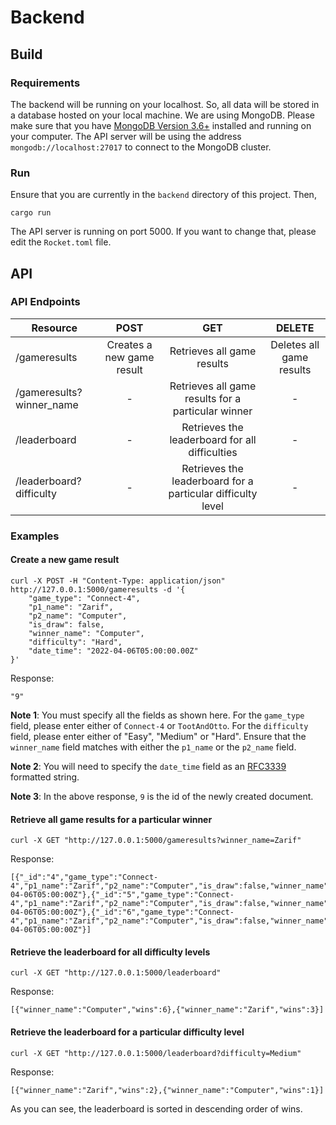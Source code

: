 # Backend

## Build

### Requirements

The backend will be running on your localhost. So, all data will be stored in a database hosted on your local machine. We are using MongoDB. Please make sure that you have [MongoDB Version 3.6+](https://www.mongodb.com/docs/manual/installation/) installed and running on your computer. The API server will be using the address `mongodb://localhost:27017` to connect to the MongoDB cluster.

### Run

Ensure that you are currently in the `backend` directory of this project. Then,
```
cargo run
```

The API server is running on port 5000. If you want to change that, please edit the `Rocket.toml` file.

## API

### API Endpoints
| Resource                  | POST                    |     GET     |  DELETE |
| ----------------------------------- |:-------------:| :-----:| :-----:|
| /gameresults              | Creates a new game result | Retrieves all game results     | Deletes all game results |
| /gameresults?winner_name | - | Retrieves all game results for a particular winner     | - |
| /leaderboard              | - | Retrieves the leaderboard for all difficulties          | - |
| /leaderboard?difficulty | - | Retrieves the leaderboard for a particular difficulty level     | - |

### Examples

#### Create a new game result

```
curl -X POST -H "Content-Type: application/json" http://127.0.0.1:5000/gameresults -d '{
    "game_type": "Connect-4",
    "p1_name": "Zarif",
    "p2_name": "Computer",
    "is_draw": false,
    "winner_name": "Computer",
    "difficulty": "Hard",
    "date_time": "2022-04-06T05:00:00.00Z"
}'
```

Response:
```
"9"
```

**Note 1**: You must specify all the fields as shown here. For the `game_type` field, please enter either of `Connect-4` or `TootAndOtto`. For the `difficulty` field, please enter either of "Easy", "Medium" or "Hard". Ensure that the `winner_name` field matches with either the `p1_name` or the `p2_name` field.

**Note 2**: You will need to specify the `date_time` field as an [RFC3339](https://datatracker.ietf.org/doc/html/rfc3339) formatted string.

**Note 3**: In the above response, `9` is the id of the newly created document.

#### Retrieve all game results for a particular winner

```
curl -X GET "http://127.0.0.1:5000/gameresults?winner_name=Zarif"
```

Response:
```
[{"_id":"4","game_type":"Connect-4","p1_name":"Zarif","p2_name":"Computer","is_draw":false,"winner_name":"Zarif","difficulty":"Hard","date_time":"2022-04-06T05:00:00Z"},{"_id":"5","game_type":"Connect-4","p1_name":"Zarif","p2_name":"Computer","is_draw":false,"winner_name":"Zarif","difficulty":"Medium","date_time":"2022-04-06T05:00:00Z"},{"_id":"6","game_type":"Connect-4","p1_name":"Zarif","p2_name":"Computer","is_draw":false,"winner_name":"Zarif","difficulty":"Medium","date_time":"2022-04-06T05:00:00Z"}]
```

#### Retrieve the leaderboard for all difficulty levels

```
curl -X GET "http://127.0.0.1:5000/leaderboard"
```

Response:
```
[{"winner_name":"Computer","wins":6},{"winner_name":"Zarif","wins":3}]
```

#### Retrieve the leaderboard for a particular difficulty level

```
curl -X GET "http://127.0.0.1:5000/leaderboard?difficulty=Medium"
```

Response:
```
[{"winner_name":"Zarif","wins":2},{"winner_name":"Computer","wins":1}]
```

As you can see, the leaderboard is sorted in descending order of wins.
